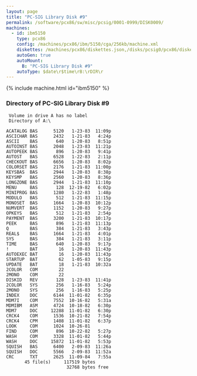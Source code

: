 ```yaml
---
layout: page
title: "PC-SIG Library Disk #9"
permalink: /software/pcx86/sw/misc/pcsig/0001-0999/DISK0009/
machines:
  - id: ibm5150
    type: pcx86
    config: /machines/pcx86/ibm/5150/cga/256kb/machine.xml
    diskettes: /machines/pcx86/diskettes.json,/disks/pcsig0/pcx86/diskettes.json
    autoGen: true
    autoMount:
      B: "PC-SIG Library Disk #9"
    autoType: $date\r$time\rB:\rDIR\r
---
```


{% include machine.html id="ibm5150" %}

### Directory of PC-SIG Library Disk #9

     Volume in drive A has no label
     Directory of A:\

    ACATALOG BAS      5120   1-23-83  11:09p
    ASCICHAR BAS      2432   1-21-83   4:24p
    ASCII    BAS       640   1-20-83   8:51p
    AUTOINST BAS      2048   1-23-83  11:21p
    AUTOPEEK BAS       896   1-20-83   9:41p
    AUTOST   BAS      6528   1-22-83   2:11p
    CHECKOUT BAS      6656   1-20-83   8:02p
    COLORSET BAS      2176   1-21-83  11:00p
    KEYSBAS  BAS      2944   1-20-83   8:38p
    KEYSMP   BAS      2560   1-20-83   8:36p
    LONGZONE BAS      2944   1-21-83  11:10p
    MENU     BAS       128  12-19-82   6:02p
    MINIPROG BAS      1280   1-22-83   1:48p
    MODULO   BAS       512   1-21-83  11:15p
    MONOSET  BAS      1664   1-20-83  10:12p
    NUMVERT  BAS      1152   1-20-83   9:27p
    OPKEYS   BAS       512   1-21-83   2:54p
    PAYMENT  BAS      3200   1-21-83  10:17p
    PEEK     BAS       896   1-21-83  11:13p
    Q        BAS       384   1-21-83   3:43p
    REAL$    BAS      1664   1-21-83   4:01p
    SYS      BAS       384   1-21-83   3:11p
    TIME     BAS       640   1-20-83   9:17p
    !        BAT        16   1-20-83  11:43p
    AUTOEXEC BAT        16   1-20-83  11:43p
    STARTUP  BAT        62   1-05-83   9:15p
    UPDATE   BAT        18   1-21-83  10:32a
    2COLOR   COM        22
    2MONO    COM        22
    DISKID   REV       128   1-23-83  11:41p
    2COLOR   SYS       256   1-16-83   5:24p
    2MONO    SYS       256   1-16-83   5:25p
    INDEX    DOC      6144  11-01-82   6:35p
    MDM7I    COM      7552  10-16-82   5:31a
    MDMIBM   ASM      4724  10-18-82   6:30p
    MDM7     DOC     12288  11-01-82   6:30p
    CRCK4    COM      1536  10-21-82   7:54p
    CRCK4    CPM      1408  11-01-82   6:37p
    LOOK     COM      1024  10-26-81
    FIND     COM       896  10-22-82   5:27p
    WASH     COM      3328  11-01-82   5:44p
    WASH     DOC     15872  11-01-82   5:53p
    SQUISH   BAS      6400   2-09-83  11:26a
    SQUISH   DOC      5566   2-09-83  11:52a
    CRC      TXT      2625  11-09-84   7:55a
           45 file(s)     117519 bytes
                           32768 bytes free
